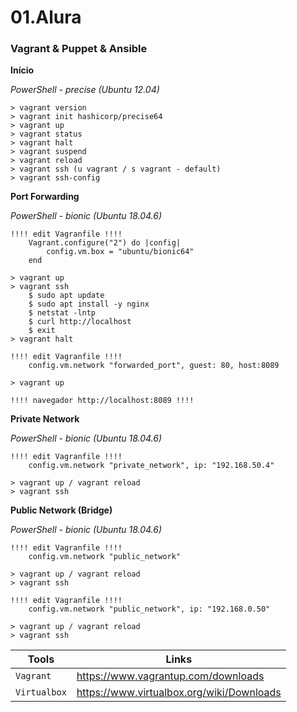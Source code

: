 # 01.Alura

### Vagrant & Puppet & Ansible

**Início**

*PowerShell - precise (Ubuntu 12.04)*
```
> vagrant version
> vagrant init hashicorp/precise64 
> vagrant up 
> vagrant status
> vagrant halt
> vagrant suspend
> vagrant reload
> vagrant ssh (u vagrant / s vagrant - default)
> vagrant ssh-config
```

**Port Forwarding**

*PowerShell - bionic (Ubuntu 18.04.6)*
```
!!!! edit Vagranfile !!!!
    Vagrant.configure("2") do |config|
        config.vm.box = "ubuntu/bionic64"
    end

> vagrant up
> vagrant ssh
    $ sudo apt update
    $ sudo apt install -y nginx
    $ netstat -lntp
    $ curl http://localhost
    $ exit
> vagrant halt

!!!! edit Vagranfile !!!!
    config.vm.network "forwarded_port", guest: 80, host:8089

> vagrant up

!!!! navegador http://localhost:8089 !!!!
```

**Private Network**

*PowerShell - bionic (Ubuntu 18.04.6)*
```
!!!! edit Vagranfile !!!!
    config.vm.network "private_network", ip: "192.168.50.4"

> vagrant up / vagrant reload
> vagrant ssh
```

**Public Network (Bridge)**

*PowerShell - bionic (Ubuntu 18.04.6)*
```
!!!! edit Vagranfile !!!!
    config.vm.network "public_network"

> vagrant up / vagrant reload
> vagrant ssh

!!!! edit Vagranfile !!!!
    config.vm.network "public_network", ip: "192.168.0.50"

> vagrant up / vagrant reload
> vagrant ssh
```

|Tools      |Links|
|-------------|-----------|
|`Vagrant`| https://www.vagrantup.com/downloads
|`Virtualbox`| https://www.virtualbox.org/wiki/Downloads
